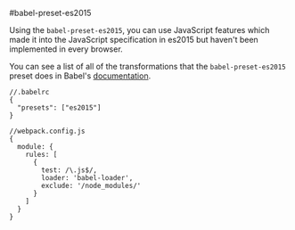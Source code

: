 #babel-preset-es2015

Using the `babel-preset-es2015`, you can use JavaScript features which made it into the JavaScript specification in es2015 but haven't been implemented in every browser.

You can see a list of all of the transformations that the `babel-preset-es2015` preset does in Babel's [documentation](http://babeljs.io/docs/plugins/preset-es2015/).

```
//.babelrc
{
  "presets": ["es2015"]
}

//webpack.config.js
{
  module: {
    rules: [
      {
        test: /\.js$/,
        loader: 'babel-loader',
        exclude: '/node_modules/'
      }
    ]
  }
}
```
